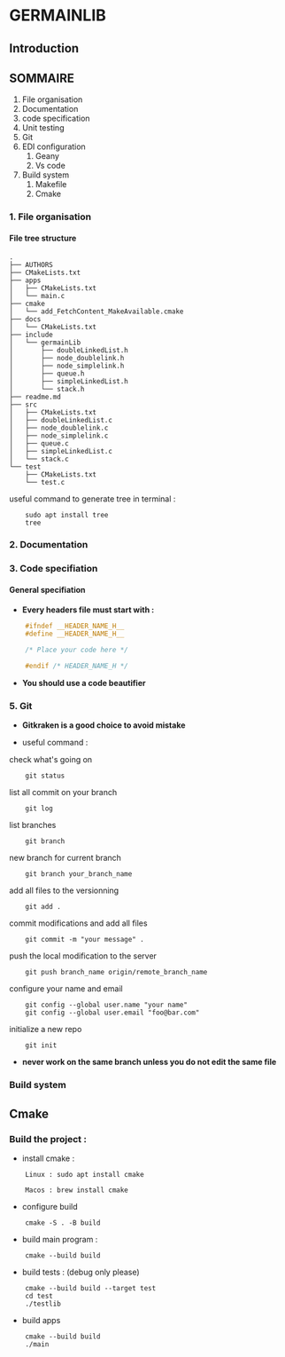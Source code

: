# GERMAINLIB

## Introduction



## SOMMAIRE

1. File organisation
2. Documentation
3. code specification
4. Unit testing
5. Git
6. EDI configuration
   1. Geany
   2. Vs code
7. Build system
   1. Makefile
   2. Cmake
   
### 1. File organisation

#### File tree structure

```
.
├── AUTHORS
├── CMakeLists.txt
├── apps
│   ├── CMakeLists.txt
│   └── main.c
├── cmake
│   └── add_FetchContent_MakeAvailable.cmake
├── docs
│   └── CMakeLists.txt
├── include
│   └── germainLib
│       ├── doubleLinkedList.h
│       ├── node_doublelink.h
│       ├── node_simplelink.h
│       ├── queue.h
│       ├── simpleLinkedList.h
│       └── stack.h
├── readme.md
├── src
│   ├── CMakeLists.txt
│   ├── doubleLinkedList.c
│   ├── node_doublelink.c
│   ├── node_simplelink.c
│   ├── queue.c
│   ├── simpleLinkedList.c
│   └── stack.c
└── test
    ├── CMakeLists.txt
    └── test.c

```

useful command to generate tree in terminal :

```
    sudo apt install tree
    tree
```

### 2. Documentation


### 3. Code specifiation

#### General specifiation

- **Every headers file must start with :**

```c
    #ifndef __HEADER_NAME_H__
    #define __HEADER_NAME_H__

    /* Place your code here */

    #endif /* HEADER_NAME_H */
```
- **You should use a code beautifier**

### 5. Git

- **Gitkraken is a good choice to avoid mistake**

- useful command :

check what's going on

```
    git status
```

list all commit on your branch

```
    git log
```

list branches

```
    git branch
```
new branch for current branch
```
    git branch your_branch_name
```
add all files to the versionning
```
    git add .
```
commit modifications and add all files
```
    git commit -m "your message" .
```
push the local modification to the server
```
    git push branch_name origin/remote_branch_name
```
configure your name and email
```
    git config --global user.name "your name"
    git config --global user.email "foo@bar.com"
```
initialize a new repo
```
    git init
```

- **never work on the same branch unless you do not edit the same file**
  

### Build system

## Cmake

### Build the project :

- install cmake :
```
    Linux : sudo apt install cmake
```
```
    Macos : brew install cmake
```

- configure build 
```
    cmake -S . -B build
```
- build main program :
```
    cmake --build build
```
- build tests : (debug only please)
```
    cmake --build build --target test
    cd test
    ./testlib
```
- build apps 
```
    cmake --build build
    ./main
``` 